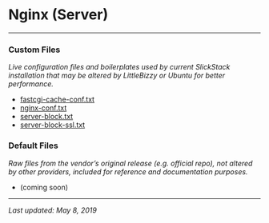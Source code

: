 # Nginx (Server)

----

### Custom Files

*Live configuration files and boilerplates used by current SlickStack installation that may be altered by LittleBizzy or Ubuntu for better performance.*

* <a href="fastcgi-cache-conf.txt">fastcgi-cache-conf.txt</a>
* <a href="nginx-conf.txt">nginx-conf.txt</a>
* <a href="server-block.txt">server-block.txt</a>
* <a href="server-block-ssl.txt">server-block-ssl.txt</a>

### Default Files

*Raw files from the vendor’s original release (e.g. official repo), not altered by other providers, included for reference and documentation purposes.*

* (coming soon)

----

*Last updated: May 8, 2019*
